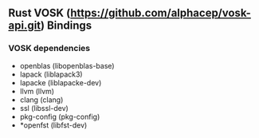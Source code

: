## Rust VOSK (https://github.com/alphacep/vosk-api.git) Bindings

### VOSK dependencies
- openblas (libopenblas-base)
- lapack (liblapack3)
- lapacke (liblapacke-dev)
- llvm (llvm)
- clang (clang)
- ssl (libssl-dev)
- pkg-config (pkg-config)
- *openfst (libfst-dev)
